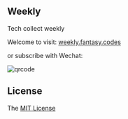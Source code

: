 Weekly
---

Tech collect weekly

Welcome to visit: [weekly.fantasy.codes](//weekly.fantasy.codes)

or subscribe with Wechat:

![qrcode](http://fantasyshao.qiniudn.com/qrcode_for_gh_788dd46929ac_258.jpg)

## License

The [MIT License](LICENSE)
